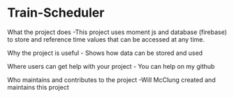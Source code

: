 # Train-Scheduler

What the project does -This project uses moment js and database (firebase) to store and reference time values that can be accessed at any time.


Why the project is useful - Shows how data can be stored and used


Where users can get help with your project - You can help on my github

Who maintains and contributes to the project -Will McClung created and maintains this project
